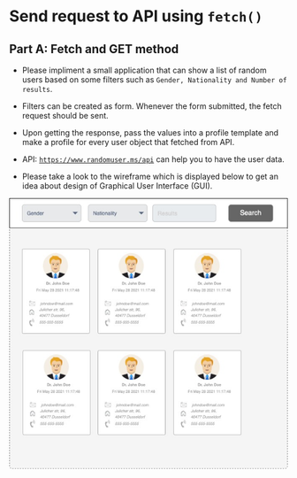# Send request to API using `fetch()`

## Part A: Fetch and GET method

- Please impliment a small application that can show a list of random users based on some filters such as `Gender, Nationality and Number of results`.

- Filters can be created as form. Whenever the form submitted, the fetch request should be sent.

- Upon getting the response, pass the values into a profile template and make a profile for every user object that fetched from API.

- API: [`https://www.randomuser.ms/api`](https//www.randomuser.me/api) can help you to have the user data.

- Please take a look to the wireframe which is displayed below to get an idea about design of Graphical User Interface (GUI).
  
<img src="./fetch_wireframe.jpg" />